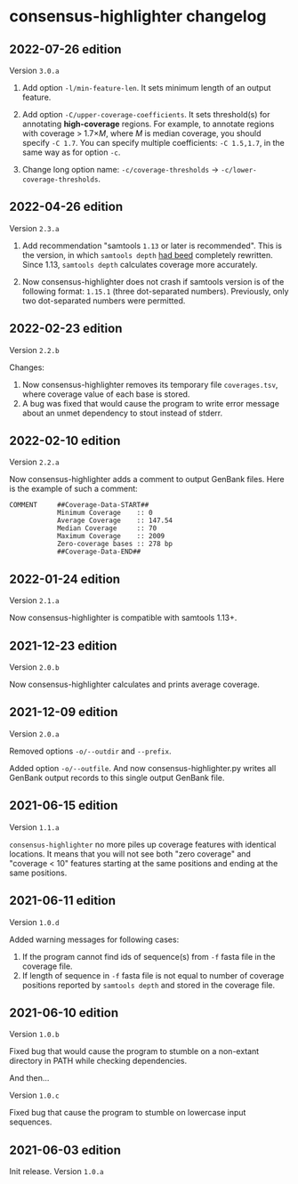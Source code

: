 # consensus-highlighter changelog

## 2022-07-26 edition

Version `3.0.a`

1. Add option `-l/min-feature-len`. It sets minimum length of an output feature.

2. Add option `-C/upper-coverage-coefficients`. It sets threshold(s) for annotating **high-coverage** regions. For example, to annotate regions with coverage > 1.7×*M*, where *M* is median coverage, you should specify `-C 1.7`. You can specify multiple coefficients: `-C 1.5,1.7`, in the same way as for option `-c`.

3. Change long option name: `-c/coverage-thresholds` -> `-c/lower-coverage-thresholds`.

## 2022-04-26 edition

Version `2.3.a`

1. Add recommendation "samtools `1.13` or later is recommended". This is the version, in which `samtools depth` [had beed](https://github.com/samtools/samtools/releases/tag/1.13) completely rewritten. Since 1.13, `samtools depth` calculates coverage more accurately.

2. Now consensus-highlighter does not crash if samtools version is of the following format: `1.15.1` (three dot-separated numbers). Previously, only two dot-separated numbers were permitted.

## 2022-02-23 edition

Version `2.2.b`

Changes:
1. Now consensus-highlighter removes its temporary file `coverages.tsv`, where coverage value of each base is stored.
2. A bug was fixed that would cause the program to write error message about an unmet dependency to stout instead of stderr.

## 2022-02-10 edition

Version `2.2.a`

Now consensus-highlighter adds a comment to output GenBank files. Here is the example of such a comment:

```
COMMENT     ##Coverage-Data-START##
            Minimum Coverage    :: 0
            Average Coverage    :: 147.54
            Median Coverage     :: 70
            Maximum Coverage    :: 2009
            Zero-coverage bases :: 278 bp
            ##Coverage-Data-END##
```

## 2022-01-24 edition

Version `2.1.a`

Now consensus-highlighter is compatible with samtools 1.13+.

## 2021-12-23 edition

Version `2.0.b`

Now consensus-highlighter calculates and prints average coverage.

## 2021-12-09 edition

Version `2.0.a`

Removed options `-o/--outdir` and `--prefix`.

Added option `-o/--outfile`. And now consensus-highlighter.py writes all GenBank output records to this single output GenBank file.

## 2021-06-15 edition

Version `1.1.a`

`consensus-highlighter` no more piles up coverage features with identical locations. It means that you will not see both "zero coverage" and "coverage < 10" features starting at the same positions and ending at the same positions.

## 2021-06-11 edition

Version `1.0.d`

Added warning messages for following cases:

1. If the program cannot find ids of sequence(s) from `-f` fasta file in the coverage file.
2. If length of sequence in `-f` fasta file is not equal to number of coverage positions reported by `samtools depth` and stored in the coverage file.

## 2021-06-10 edition

Version `1.0.b`

Fixed bug that would cause the program to stumble on a non-extant directory in PATH while checking dependencies.

And then...

Version `1.0.c`

Fixed bug that cause the program to stumble on lowercase input sequences.

## 2021-06-03 edition

Init release. Version `1.0.a`
